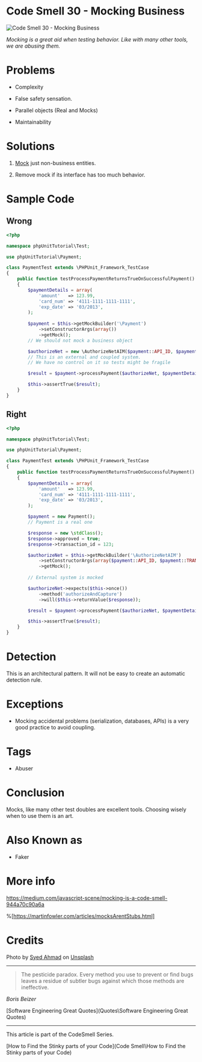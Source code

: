# Code Smell 30 - Mocking Business

![Code Smell 30 - Mocking Business](syed-ahmad-yXTr6XeJDV8-unsplash.jpg)

*Mocking is a great aid when testing behavior. Like with many other tools, we are abusing them.*

# Problems

- Complexity

- False safety sensation.

- Parallel objects (Real and Mocks)

- Maintainability

# Solutions

1. [Mock](https://en.wikipedia.org/wiki/Mock_object) just non-business entities.

2. Remove mock if its interface has too much behavior.
 
# Sample Code

## Wrong

[Gist Url]: # (https://gist.github.com/mcsee/191cee3a71132501564cdb58abef27a7)
```php
<?php

namespace phpUnitTutorial\Test;

use phpUnitTutorial\Payment;

class PaymentTest extends \PHPUnit_Framework_TestCase
{
    public function testProcessPaymentReturnsTrueOnSuccessfulPayment()
    {
        $paymentDetails = array(
            'amount'   => 123.99,
            'card_num' => '4111-1111-1111-1111',
            'exp_date' => '03/2013',
        );
   
        $payment = $this->getMockBuilder('\Payment')
            ->setConstructorArgs(array())
            ->getMock();
        // We should not mock a business object

        $authorizeNet = new \AuthorizeNetAIM($payment::API_ID, $payment::TRANS_KEY);
        // This is an external and coupled system.
        // We have no control on it so tests might be fragile

        $result = $payment->processPayment($authorizeNet, $paymentDetails);

        $this->assertTrue($result);
    }
}
```

## Right

[Gist Url]: # (https://gist.github.com/mcsee/1a84f6cf33594a0b63f5171a13513439)
```php
<?php

namespace phpUnitTutorial\Test;

use phpUnitTutorial\Payment;

class PaymentTest extends \PHPUnit_Framework_TestCase
{
    public function testProcessPaymentReturnsTrueOnSuccessfulPayment()
    {
        $paymentDetails = array(
            'amount'   => 123.99,
            'card_num' => '4111-1111-1111-1111',
            'exp_date' => '03/2013',
        );

        $payment = new Payment();
        // Payment is a real one

        $response = new \stdClass();
        $response->approved = true;
        $response->transaction_id = 123;

        $authorizeNet = $this->getMockBuilder('\AuthorizeNetAIM')
            ->setConstructorArgs(array($payment::API_ID, $payment::TRANS_KEY))
            ->getMock();
        
        // External system is mocked

        $authorizeNet->expects($this->once())
            ->method('authorizeAndCapture')
            ->will($this->returnValue($response));

        $result = $payment->processPayment($authorizeNet, $paymentDetails);

        $this->assertTrue($result);
    }
}
```

# Detection

This is an architectural pattern. It will not be easy to create an automatic detection rule.

# Exceptions

- Mocking accidental problems (serialization, databases, APIs) is a very good practice to avoid coupling.

# Tags

- Abuser 

# Conclusion

Mocks, like many other test doubles are excellent tools. Choosing wisely when to use them is an art.

# Also Known as

- Faker

# More info

https://medium.com/javascript-scene/mocking-is-a-code-smell-944a70c90a6a

%[https://martinfowler.com/articles/mocksArentStubs.html]

# Credits

Photo by [Syed Ahmad](https://unsplash.com/@syedabsarahmad) on [Unsplash](https://unsplash.com/s/photos/monkey)

* * *

> The pesticide paradox. Every method you use to prevent or find bugs leaves a residue of subtler bugs against which those methods are ineffective.

_Boris Beizer_

[Software Engineering Great Quotes](Quotes\Software Engineering Great Quotes)

* * *

This article is part of the CodeSmell Series.

[How to Find the Stinky parts of your Code](Code Smell\How to Find the Stinky parts of your Code)
